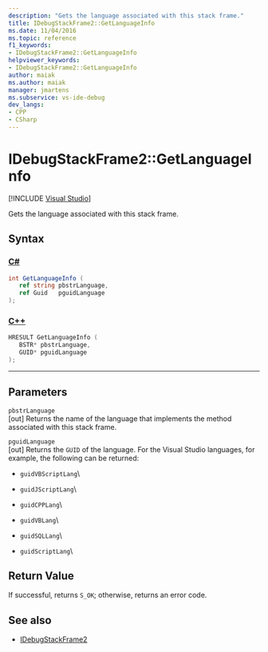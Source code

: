 ```yaml
---
description: "Gets the language associated with this stack frame."
title: IDebugStackFrame2::GetLanguageInfo
ms.date: 11/04/2016
ms.topic: reference
f1_keywords:
- IDebugStackFrame2::GetLanguageInfo
helpviewer_keywords:
- IDebugStackFrame2::GetLanguageInfo
author: maiak
ms.author: maiak
manager: jmartens
ms.subservice: vs-ide-debug
dev_langs:
- CPP
- CSharp
---
```

# IDebugStackFrame2::GetLanguageInfo

 [!INCLUDE [Visual Studio](~/includes/applies-to-version/vs-windows-only.md)]

Gets the language associated with this stack frame.

## Syntax

### [C#](#tab/csharp)
```csharp
int GetLanguageInfo ( 
   ref string pbstrLanguage,
   ref Guid   pguidLanguage
);
```
### [C++](#tab/cpp)
```cpp
HRESULT GetLanguageInfo ( 
   BSTR* pbstrLanguage,
   GUID* pguidLanguage
);
```
---

## Parameters

`pbstrLanguage`\
[out] Returns the name of the language that implements the method associated with this stack frame.

`pguidLanguage`\
[out] Returns the `GUID` of the language. For the Visual Studio languages, for example, the following can be returned:

- `guidVBScriptLang`\

- `guidJScriptLang`\

- `guidCPPLang`\

- `guidVBLang`\

- `guidSQLLang`\

- `guidScriptLang`\

## Return Value

 If successful, returns `S_OK`; otherwise, returns an error code.

## See also

- [IDebugStackFrame2](../../../extensibility/debugger/reference/idebugstackframe2.md)
